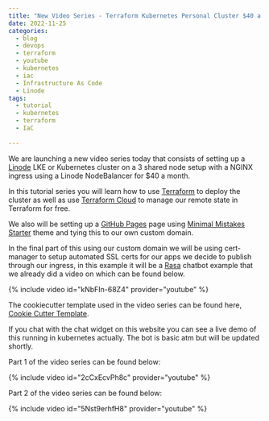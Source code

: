 ```yaml
---
title: "New Video Series - Terraform Kubernetes Personal Cluster $40 a month"
date: 2022-11-25
categories:
  - blog
  - devops
  - terraform
  - youtube
  - kubernetes
  - iac
  - Infrastructure As Code
  - Linode
tags:
  - tutorial
  - kubernetes
  - terraform
  - IaC
  
---
```


We are launching a new video series today that consists of setting up a [Linode](https://www.linode.com/) LKE or Kubernetes cluster on a 3 shared node setup with a NGINX ingress using a Linode NodeBalancer for $40 a month.

In this tutorial series you will learn how to use [Terraform](https://www.terraform.io/) to deploy the cluster as well as use [Terraform Cloud](https://app.terraform.io/signup/account) to manage our remote state in Terraform for free.

We also will be setting up a [GitHub Pages](https://pages.github.com/) page using [Minimal Mistakes Starter](https://github.com/mmistakes/mm-github-pages-starter/generate) theme and tying this to our own custom domain.

In the final part of this using our custom domain we will be using cert-manager to setup automated SSL certs for our apps we decide to publish through our ingress, in this example it will be a [Rasa](https://rasa.com/) chatbot example that we already did a video on which can be found below.


{% include video id="kNbFIn-68Z4" provider="youtube" %}


The cookiecutter template used in the video series can be found here, [Cookie Cutter Template](https://github.com/DevOps-With-Brian/cookiecutter-linode-tf-lke).

If you chat with the chat widget on this website you can see a live demo of this running in kubernetes actually.  The bot is basic atm but will be updated shortly.

Part 1 of the video series can be found below:

{% include video id="2cCxEcvPh8c" provider="youtube" %}


Part 2 of the video series can be found below:

{% include video id="5Nst9erhfH8" provider="youtube" %}

